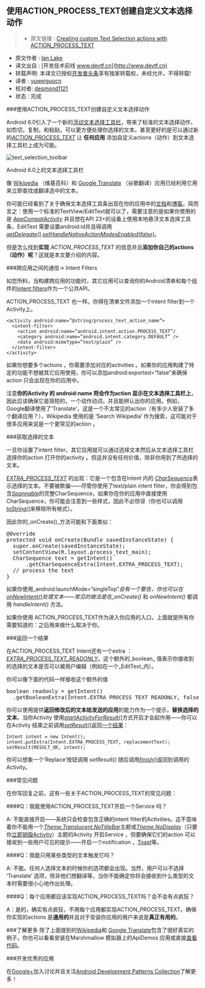 使用ACTION_PROCESS_TEXT创建自定义文本选择动作
---

> * 原文链接 : [Creating custom Text Selection actions with ACTION_PROCESS_TEXT](https://medium.com/google-developers/custom-text-selection-actions-with-action-process-text-191f792d2999?linkId=20000023#.eqi4s7tvh)
* 原文作者 : [Ian Lake](https://medium.com/@ianhlake)
* 译文出自 : [开发技术前线 www.devtf.cn](http://www.devtf.cn)
* 转载声明: 本译文已授权[开发者头条](http://toutiao.io/download)享有独家转载权，未经允许，不得转载!
* 译者 : [yuweiguocn](https://github.com/yuweiguocn) 
* 校对者: [desmond1121](https://github.com/desmond1121)  
* 状态 :  完成 


###使用ACTION_PROCESS_TEXT创建自定义文本选择动作

Android 6.0引入了一个新的[浮动文本选择工具栏](http://www.google.com/design/spec/patterns/selection.html#selection-text-selection)，带来了标准的文本选择动作，如剪切，复制，和粘贴，可以更方便处理你选择的文本。甚至更好的是可以通过新的[_ACTION_PROCESS_TEXT_](http://developer.android.com/reference/android/content/Intent.html#ACTION_PROCESS_TEXT) 让 **任何应用** 添加自定义actions（动作）到文本选择工具栏上成为可能。

![text_selection_toolbar](https://cloud.githubusercontent.com/assets/4308480/12228682/f420cad4-b879-11e5-8f64-e8f3d34fc765.gif)


Android 6.0上的文本选择工具栏


像 [Wikipedia](https://play.google.com/store/apps/details?id=org.wikipedia) （维基百科）和 [Google Translate](https://play.google.com/store/apps/details?id=com.google.android.apps.translate) （谷歌翻译）应用已经利用它用来立即查找或翻译选中的文本。


你可能已经看到了关于确保文本选择工具条出现在你的应用中的[文档](http://developer.android.com/about/versions/marshmallow/android-6.0-changes.html#behavior-text-selection)和[博客](http://android-developers.blogspot.com/2015/10/in-app-translations-in-android.html)。简而言之：使用一个标准的TextView/EditText就可以了，需要注意的是如果你使用的是 [_AppCompatActivity_](http://developer.android.com/reference/android/support/v7/app/AppCompatActivity.html) 并且想在API 23+的设备上使用本地悬浮文本选择工具条，EditText 需要设置android:id并且得调用[_getDelegate()_](http://developer.android.com/reference/android/support/v7/app/AppCompatActivity.html#getDelegate%28%29)_._[_setHandleNativeActionModesEnabled(false)_](http://developer.android.com/reference/android/support/v7/app/AppCompatDelegate.html#setHandleNativeActionModesEnabled%28boolean%29)。


但是怎么找到**实现** _ACTION_PROCESS_TEXT_ 的信息并且**添加你自己的actions （动作）呢**？这就是本文要介绍的内容。


###跨应用之间的通信-> Intent Filters

如您所料，当构建跨应用的功能时，其它应用可以查询你的Android清单和每个组件的[intent filters](http://developer.android.com/guide/components/intents-filters.html)作为一个公共API。


ACTION_PROCESS_TEXT 也一样。你得在清单文件添加一个intent filter到一个Activity上。

```
<activity android:name=”@string/process_text_action_name”>
  <intent-filter>
    <action android:name=”android.intent.action.PROCESS_TEXT”/
    <category android:name=”android.intent.category.DEFAULT” />
    <data android:mimeType=”text/plain” />
  </intent-filter>
</activity>
```


如果你想要多个actions ，你需要添加对应的activities 。如果你的应用构建了特定的功能不想被其它应用使用，你可以添加android:exported=”false”来确保action 只会出现在你的应用中。


注意**你的Activity 的 android:name 将会作为action 显示在文本选择工具栏上**，因此应该确保它是简短的，一个动作动词，并且能辨认出你的应用。例如，Google翻译使用了‘Translate’，这是一个不太常见的action（有多少人安装了多个翻译应用？），Wikipedia 使用的是 ‘Search Wikipedia’ 作为搜索，这可能对于很多应用来说是一个更常见的action 。

###获取选择的文本

一旦你设置了intent filter，其它应用就可以通过选择文本然后从文本选择工具栏选择你的action 打开你的activity 。但这并没有任何价值，除非你用到了所选择的文本。


[_EXTRA_PROCESS_TEXT_](http://developer.android.com/reference/android/content/Intent.html#EXTRA_PROCESS_TEXT) 的出现：它是一个包含在Intent 内的  [_CharSequence_](http://developer.android.com/reference/java/lang/CharSequence.html)表示选择的文本。不要被欺骗——尽管你使用了text/plain intent filter，你会得到包含[_Spannable_](http://developer.android.com/reference/android/text/Spannable.html)的完整CharSequence，如果你在你的应用中直接使用CharSequence，你可能会注意到一些样式，因此不必惊讶（你也可以调用[_toString()_](http://developer.android.com/reference/java/lang/CharSequence.html#toString%28%29)来移除所有格式）。

因此你的_onCreate()_方法可能和下面类似：

<pre name="5687" id="5687" class="graf--pre graf-after--p">@Override
protected void onCreate(Bundle savedInstanceState) {
  super.onCreate(savedInstanceState);
  setContentView(R.layout.process_text_main);
  CharSequence text = getIntent()
      .getCharSequenceExtra(Intent.EXTRA_PROCESS_TEXT);
  // process the text
}</pre>


如果你使用_android:launchMode=”singleTop”_会有一个警告，你也可以在[_onNewIntent()_](http://developer.android.com/reference/android/app/Activity.html#onNewIntent%28android.content.Intent%29)处理文本——常见的做法是在_onCreate()_ 和 _onNewIntent()_ 都调用 _handleIntent()_ 方法。


如果你使用 ACTION_PROCESS_TEXT作为进入你应用的入口，上面就是所有你需要知道的：之后用来做什么取决于你。

###返回一个结果

在ACTION_PROCESS_TEXT Intent还有一个extra ：[_EXTRA_PROCESS_TEXT_READONLY_](http://developer.android.com/reference/android/content/Intent.html#EXTRA_PROCESS_TEXT_READONLY)。这个额外的_boolean_ 值表示你接收到的选择的文本是否可以被用户编辑（例如在一个_EditText_内）。

你可以像下面的代码一样接收这个额外的值
<pre name="a59d" id="a59d" class="graf--pre graf-after--p">boolean readonly = getIntent()
  .getBooleanExtra(Intent.EXTRA_PROCESS_TEXT_READONLY, false);</pre>


你可以使用提供**返回修改后的文本给发送的应用**的能力作为一个提示，**替换选择的文本**。当你Activity 使用[_startActivityForResult()_](http://developer.android.com/reference/android/app/Activity.html#startActivityForResult%28android.content.Intent,%20int%29)方式开启才会起作用——你可以在Activity 结束之前调用[_setResult()_](http://developer.android.com/reference/android/app/Activity.html#setResult%28int,%20android.content.Intent%29)返回[一个结果](http://developer.android.com/training/basics/intents/filters.html#ReturnResult)：

```
Intent intent = new Intent();
intent.putExtra(Intent.EXTRA_PROCESS_TEXT, replacementText);
setResult(RESULT_OK, intent);
```


你可以想象一个‘Replace’按钮调用 _setResult()_  随后调用[_finish()_](http://developer.android.com/reference/android/app/Activity.html#finish%28%29)返回到调用的Activity。

###常见问题

在你写回复之前，这有一些关于ACTION_PROCESS_TEXT的常见问题：

####Q：我能使用ACTION_PROCESS_TEXT开启一个Service 吗？

A: 不能直接开启——系统只会检查包含正确的intent filter的Activities。这不意味着你不能用一个[_Theme.Translucent.NoTitleBar_](https://developer.android.com/reference/android/R.style.html#Theme_Translucent_NoTitleBar)主题或[_Theme.NoDisplay_](https://developer.android.com/reference/android/R.style.html#Theme_NoDisplay)（只要你[立即销毁Activity](https://plus.google.com/105051985738280261832/posts/LjnRzJKWPGW)）主题的Activity 开启Service ，但要确保它们的action 可以接收到一些用户可见的提示——开启一个notification ，[Toast](http://developer.android.com/reference/android/widget/Toast.html)等。

####Q：我能只用某些类型的文本触发它吗？

A: 不能。任何人选择文本的时候你的选项都会出现。当然，用户可以不选择 ‘Translate’ 选项，除非他们想翻译等，当你不能确定你将会接收到什么类型的文本时需要很小心地作出处理。


####Q：每个应用都应该实现ACTION_PROCESS_TEXT吗？会不会有点疯狂？

A：是的，确实有点疯狂，不用每个应用都实现ACTION_PROCESS_TEXT。确保你实现的actions 是**通用的**并且对于安装你应用的用户来说是**真正有用的**。


###了解更多
除了上面提到的[Wikipedia](https://play.google.com/store/apps/details?id=org.wikipedia)和 [Google Translate](https://play.google.com/store/apps/details?id=com.google.android.apps.translate)包含了很好真实的例子，你也可以看看安装在Marshmallow 模拟器上的ApiDemos 应用或直接[查看代码](https://android.googlesource.com/platform/development/+/master/samples/ApiDemos/src/com/example/android/apis/content/ProcessText.java)。


###开发优秀的应用

在[Google+](https://plus.google.com/+AndroidDevelopers/posts/T4dgC9FRMNj)加入讨论并且关注[Android Development Patterns Collection](https://plus.google.com/collection/sLR0p)了解更多！
